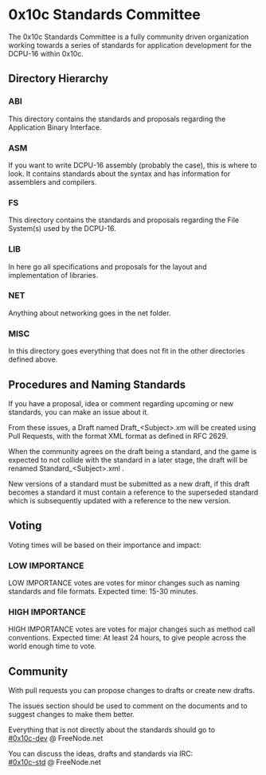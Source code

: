 # 0x10c Standards Committee #

The 0x10c Standards Committee is a fully community driven organization working towards a series of standards for application development for the DCPU-16 within 0x10c.

## Directory Hierarchy ##

### ABI ###
This directory contains the standards and proposals regarding the Application Binary Interface.

### ASM ###
If you want to write DCPU-16 assembly (probably the case), this is where to look. It contains standards about the syntax and has information for assemblers and compilers.

### FS ###
This directory contains the standards and proposals regarding the File System(s) used by the DCPU-16.

### LIB ###
In here go all specifications and proposals for the layout and implementation of libraries.

### NET ###
Anything about networking goes in the net folder.

### MISC ###
In this directory goes everything that does not fit in the other directories defined above.


## Procedures and Naming Standards ##

If you have a proposal, idea or comment regarding upcoming or new standards, you can make an issue about it.

From these issues, a Draft named Draft\_\<Subject\>.xm will be created using Pull Requests, with the format XML format as defined in RFC 2629.

When the community agrees on the draft being a standard, and the game is expected to not collide with the standard in a later stage, the draft will be renamed Standard_\<Subject\>.xml .

New versions of a standard must be submitted as a new draft, if this draft becomes a standard it must contain a reference to the superseded standard which is subsequently updated with a reference to the new version.

## Voting ##

Voting times will be based on their importance and impact:

### LOW IMPORTANCE ###
LOW IMPORTANCE votes are votes for minor changes such as naming standards and file formats. Expected time: 15-30 minutes.

### HIGH IMPORTANCE ###
HIGH IMPORTANCE votes are votes for major changes such as method call conventions. Expected time: At least 24 hours, to give people across the world enough time to vote.


## Community ##

With pull requests you can propose changes to drafts or create new drafts.

The issues section should be used to comment on the documents and to suggest changes to make them better.

Everything that is not directly about the standards should go to  
[#0x10c-dev](irc://irc.freenode.net/#0x10c-dev) @ FreeNode.net

You can discuss the ideas, drafts and standards via IRC:  
[#0x10c-std](irc://irc.freenode.net/#0x10c-std) @ FreeNode.net
